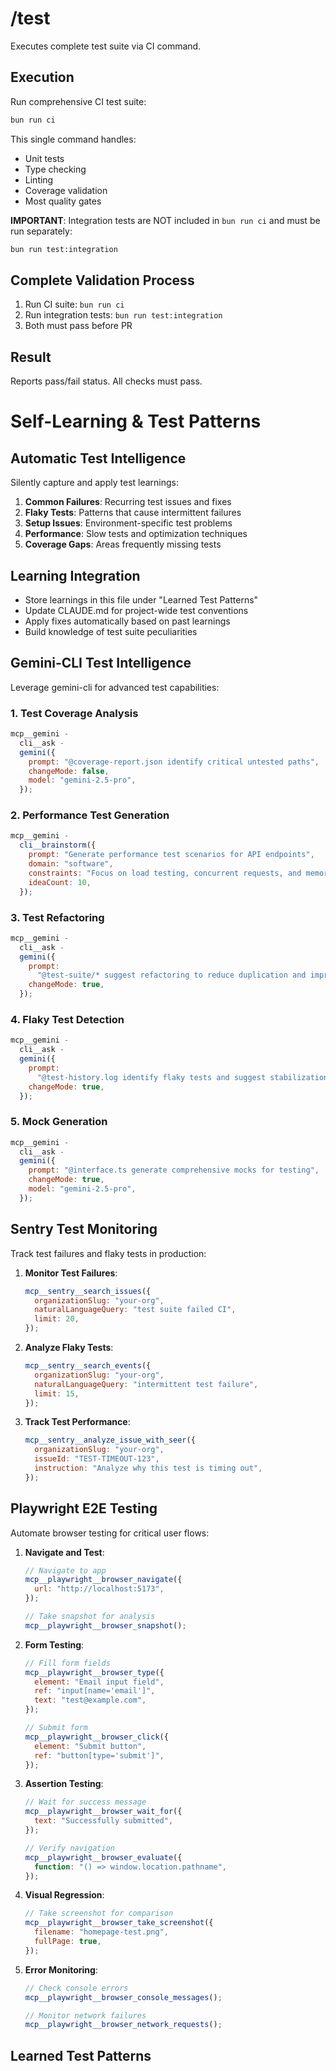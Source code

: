 # /test

Executes complete test suite via CI command.

## Execution

Run comprehensive CI test suite:

```bash
bun run ci
```

This single command handles:

- Unit tests
- Type checking
- Linting
- Coverage validation
- Most quality gates

**IMPORTANT**: Integration tests are NOT included in `bun run ci` and must be
run separately:

```bash
bun run test:integration
```

## Complete Validation Process

1. Run CI suite: `bun run ci`
2. Run integration tests: `bun run test:integration`
3. Both must pass before PR

## Result

Reports pass/fail status. All checks must pass.

# Self-Learning & Test Patterns

## Automatic Test Intelligence

Silently capture and apply test learnings:

1. **Common Failures**: Recurring test issues and fixes
2. **Flaky Tests**: Patterns that cause intermittent failures
3. **Setup Issues**: Environment-specific test problems
4. **Performance**: Slow tests and optimization techniques
5. **Coverage Gaps**: Areas frequently missing tests

## Learning Integration

- Store learnings in this file under "Learned Test Patterns"
- Update CLAUDE.md for project-wide test conventions
- Apply fixes automatically based on past learnings
- Build knowledge of test suite peculiarities

## Gemini-CLI Test Intelligence

Leverage gemini-cli for advanced test capabilities:

### 1. **Test Coverage Analysis**

```javascript
mcp__gemini -
  cli__ask -
  gemini({
    prompt: "@coverage-report.json identify critical untested paths",
    changeMode: false,
    model: "gemini-2.5-pro",
  });
```

### 2. **Performance Test Generation**

```javascript
mcp__gemini -
  cli__brainstorm({
    prompt: "Generate performance test scenarios for API endpoints",
    domain: "software",
    constraints: "Focus on load testing, concurrent requests, and memory usage",
    ideaCount: 10,
  });
```

### 3. **Test Refactoring**

```javascript
mcp__gemini -
  cli__ask -
  gemini({
    prompt:
      "@test-suite/* suggest refactoring to reduce duplication and improve maintainability",
    changeMode: true,
  });
```

### 4. **Flaky Test Detection**

```javascript
mcp__gemini -
  cli__ask -
  gemini({
    prompt:
      "@test-history.log identify flaky tests and suggest stabilization strategies",
    changeMode: true,
  });
```

### 5. **Mock Generation**

```javascript
mcp__gemini -
  cli__ask -
  gemini({
    prompt: "@interface.ts generate comprehensive mocks for testing",
    changeMode: true,
    model: "gemini-2.5-pro",
  });
```

## Sentry Test Monitoring

Track test failures and flaky tests in production:

1. **Monitor Test Failures**:

   ```javascript
   mcp__sentry__search_issues({
     organizationSlug: "your-org",
     naturalLanguageQuery: "test suite failed CI",
     limit: 20,
   });
   ```

2. **Analyze Flaky Tests**:

   ```javascript
   mcp__sentry__search_events({
     organizationSlug: "your-org",
     naturalLanguageQuery: "intermittent test failure",
     limit: 15,
   });
   ```

3. **Track Test Performance**:
   ```javascript
   mcp__sentry__analyze_issue_with_seer({
     organizationSlug: "your-org",
     issueId: "TEST-TIMEOUT-123",
     instruction: "Analyze why this test is timing out",
   });
   ```

## Playwright E2E Testing

Automate browser testing for critical user flows:

1. **Navigate and Test**:

   ```javascript
   // Navigate to app
   mcp__playwright__browser_navigate({
     url: "http://localhost:5173",
   });

   // Take snapshot for analysis
   mcp__playwright__browser_snapshot();
   ```

2. **Form Testing**:

   ```javascript
   // Fill form fields
   mcp__playwright__browser_type({
     element: "Email input field",
     ref: "input[name='email']",
     text: "test@example.com",
   });

   // Submit form
   mcp__playwright__browser_click({
     element: "Submit button",
     ref: "button[type='submit']",
   });
   ```

3. **Assertion Testing**:

   ```javascript
   // Wait for success message
   mcp__playwright__browser_wait_for({
     text: "Successfully submitted",
   });

   // Verify navigation
   mcp__playwright__browser_evaluate({
     function: "() => window.location.pathname",
   });
   ```

4. **Visual Regression**:

   ```javascript
   // Take screenshot for comparison
   mcp__playwright__browser_take_screenshot({
     filename: "homepage-test.png",
     fullPage: true,
   });
   ```

5. **Error Monitoring**:

   ```javascript
   // Check console errors
   mcp__playwright__browser_console_messages();

   // Monitor network failures
   mcp__playwright__browser_network_requests();
   ```

## Learned Test Patterns

<!-- AI appends patterns here -->
<!-- Format: ### Pattern Name
     Test Type: Unit/Integration/E2E
     Failure Mode: What typically breaks
     Root Cause: Why it happens
     Auto-Fix: How to resolve automatically
     Prevention: Long-term solution -->
